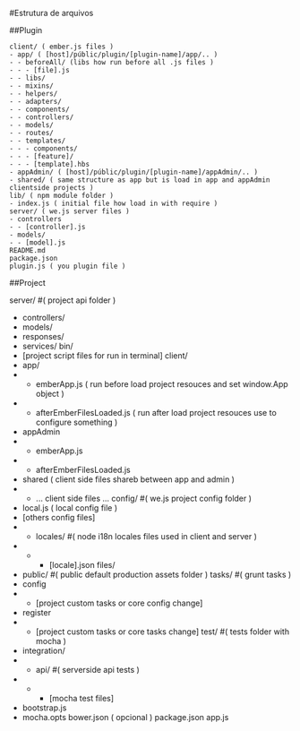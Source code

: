 #Estrutura de arquivos

##Plugin

```
client/ ( ember.js files )
- app/ ( [host]/públic/plugin/[plugin-name]/app/.. )
- - beforeAll/ (libs how run before all .js files )
- - - [file].js
- - libs/
- - mixins/
- - helpers/
- - adapters/
- - components/
- - controllers/
- - models/
- - routes/
- - templates/
- - - components/
- - - [feature]/
- - - [template].hbs
- appAdmin/ ( [host]/públic/plugin/[plugin-name]/appAdmin/.. )
- shared/ ( same structure as app but is load in app and appAdmin clientside projects )
lib/ ( npm module folder )
- index.js ( initial file how load in with require )
server/ ( we.js server files )
- controllers
- - [controller].js
- models/
- - [model].js
README.md
package.json
plugin.js ( you plugin file )
```

##Project

server/ #( project api folder )
- controllers/
- models/
- responses/
- services/
bin/
- [project script files for run in terminal]
client/
- app/
- - emberApp.js ( run before load project resouces and set window.App object )
- - afterEmberFilesLoaded.js ( run after load project resouces use to configure something )
- appAdmin
- - emberApp.js
- - afterEmberFilesLoaded.js
- shared ( client side files shareb between app and admin )
- - ... client side files ...
config/ #( we.js project config folder )
- local.js ( local config file )
- [others config files]
- - locales/ #( node i18n locales files used in client and server )
- - - [locale].json
files/
- public/ #( public default production assets folder )
tasks/ #( grunt tasks )
- config
- - [project custom tasks or core config change]
- register
- - [project custom tasks or core tasks change]
test/ #( tests folder with mocha )
- integration/
- - api/ #( serverside api tests )
- - - [mocha test files]
- bootstrap.js
- mocha.opts
bower.json ( opcional )
package.json
app.js
```